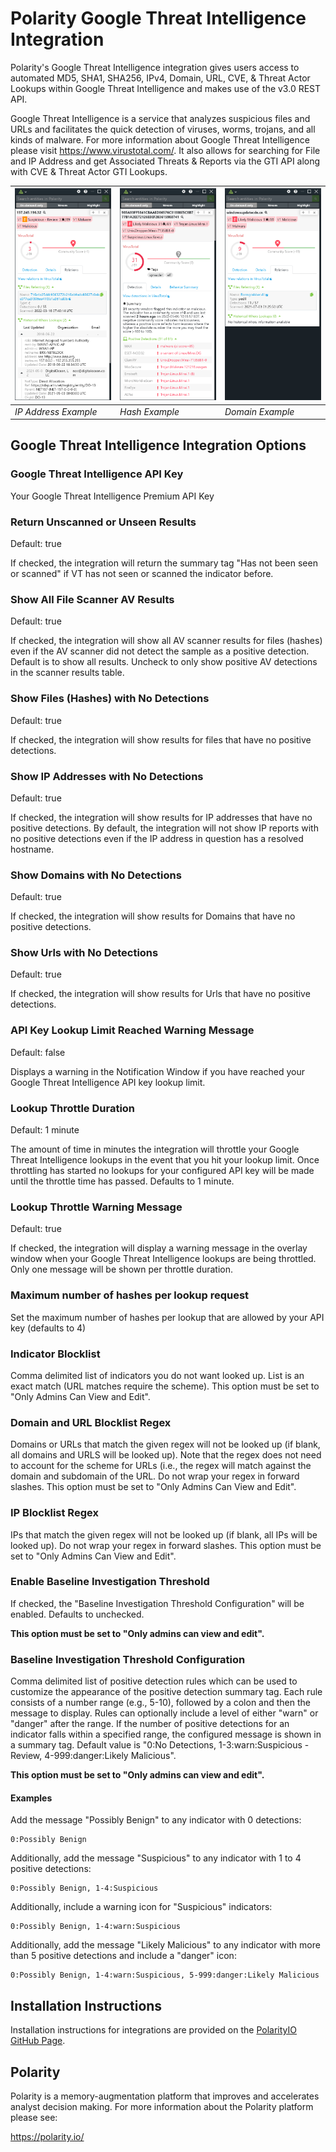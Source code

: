 # Polarity Google Threat Intelligence Integration

Polarity's Google Threat Intelligence integration gives users access to automated MD5, SHA1, SHA256, IPv4, Domain, URL, CVE, & Threat Actor Lookups within Google Threat Intelligence and makes use of the v3.0 REST API.

Google Threat Intelligence is a service that analyzes suspicious files and URLs and facilitates the quick detection of viruses, worms, trojans, and all kinds of malware.  For more information about Google Threat Intelligence please visit https://www.virustotal.com/. It also allows for searching for File and IP Address and get Associated Threats & Reports via the GTI API along with CVE & Threat Actor GTI Lookups.

| ![](assets/integration-example-ip.png) |![](/assets/integration-example-md5.png)|![](assets/integration-example-url.png)
|---|---|--|
|*IP Address Example* |*Hash Example*| *Domain Example*|

## Google Threat Intelligence Integration Options

### Google Threat Intelligence API Key

Your Google Threat Intelligence Premium API Key

### Return Unscanned or Unseen Results

Default: true

If checked, the integration will return the summary tag "Has not been seen or scanned" if VT has not seen or scanned the indicator before.


### Show All File Scanner AV Results

Default: true

If checked, the integration will show all AV scanner results for files (hashes) even if the AV scanner did not detect the sample as a positive detection. Default is to show all results. Uncheck to only show positive AV detections in the scanner results table.

### Show Files (Hashes) with No Detections

Default: true

If checked, the integration will show results for files that have no positive detections.

### Show IP Addresses with No Detections

Default: true

If checked, the integration will show results for IP addresses that have no positive detections. By default, the integration will not show IP reports with no positive detections even if the IP address in question has a resolved hostname.

### Show Domains with No Detections

Default: true

If checked, the integration will show results for Domains that have no positive detections.

### Show Urls with No Detections

Default: true

If checked, the integration will show results for Urls that have no positive detections.


### API Key Lookup Limit Reached Warning Message

Default: false

Displays a warning in the Notification Window if you have reached your Google Threat Intelligence API key lookup limit.

### Lookup Throttle Duration

Default: 1 minute

The amount of time in minutes the integration will throttle your Google Threat Intelligence lookups in the event that you hit your lookup limit. Once throttling has started no lookups for your configured API key will be made until the throttle time has passed. Defaults to 1 minute.

### Lookup Throttle Warning Message

Default: true

If checked, the integration will display a warning message in the overlay window when your Google Threat Intelligence lookups are being throttled.  Only one message will be shown per throttle duration.

### Maximum number of hashes per lookup request

Set the maximum number of hashes per lookup that are allowed by your API key (defaults to 4)

### Indicator Blocklist

Comma delimited list of indicators you do not want looked up. List is an exact match (URL matches require the scheme). This option must be set to "Only Admins Can View and Edit".

### Domain and URL Blocklist Regex

Domains or URLs that match the given regex will not be looked up (if blank, all domains and URLS will be looked up). Note that the regex does not need to account for the scheme for URLs (i.e., the regex will match against the domain and subdomain of the URL. Do not wrap your regex in forward slashes. This option must be set to "Only Admins Can View and Edit".

### IP Blocklist Regex

IPs that match the given regex will not be looked up (if blank, all IPs will be looked up). Do not wrap your regex in forward slashes. This option must be set to "Only Admins Can View and Edit".

### Enable Baseline Investigation Threshold

If checked, the "Baseline Investigation Threshold Configuration" will be enabled. Defaults to unchecked. 

**This option must be set to "Only admins can view and edit".**

### Baseline Investigation Threshold Configuration

Comma delimited list of positive detection rules which can be used to customize the appearance of the positive detection summary tag.  Each rule consists of a number range (e.g., 5-10), followed by a colon and then the message to display.  Rules can optionally include a level of either "warn" or "danger" after the range. If the number of positive detections for an indicator falls within a specified range, the configured message is shown in a summary tag.  Default value is "0:No Detections,  1-3:warn:Suspicious - Review,  4-999:danger:Likely Malicious". 

**This option must be set to "Only admins can view and edit".**

#### Examples

Add the message "Possibly Benign" to any indicator with 0 detections:
```
0:Possibly Benign
```

Additionally, add the message "Suspicious" to any indicator with 1 to 4 positive detections: 
```
0:Possibly Benign, 1-4:Suspicious
```

Additionally, include a warning icon for "Suspicious" indicators:

```
0:Possibly Benign, 1-4:warn:Suspicious
```

Additionally, add the message "Likely Malicious" to any indicator with more than 5 positive detections and include a "danger" icon:

```
0:Possibly Benign, 1-4:warn:Suspicious, 5-999:danger:Likely Malicious
```


## Installation Instructions

Installation instructions for integrations are provided on the [PolarityIO GitHub Page](https://polarityio.github.io/).

## Polarity

Polarity is a memory-augmentation platform that improves and accelerates analyst decision making.  For more information about the Polarity platform please see:

https://polarity.io/
